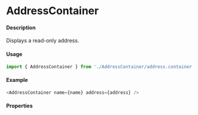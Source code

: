 # AddressContainer

#### Description

Displays a read-only address.

#### Usage

```js
import { AddressContainer } from './AddressContainer/address.container';
```

#### Example

```js
<AddressContainer name={name} address={address} />
```

#### Properties

<!-- PROPS -->

